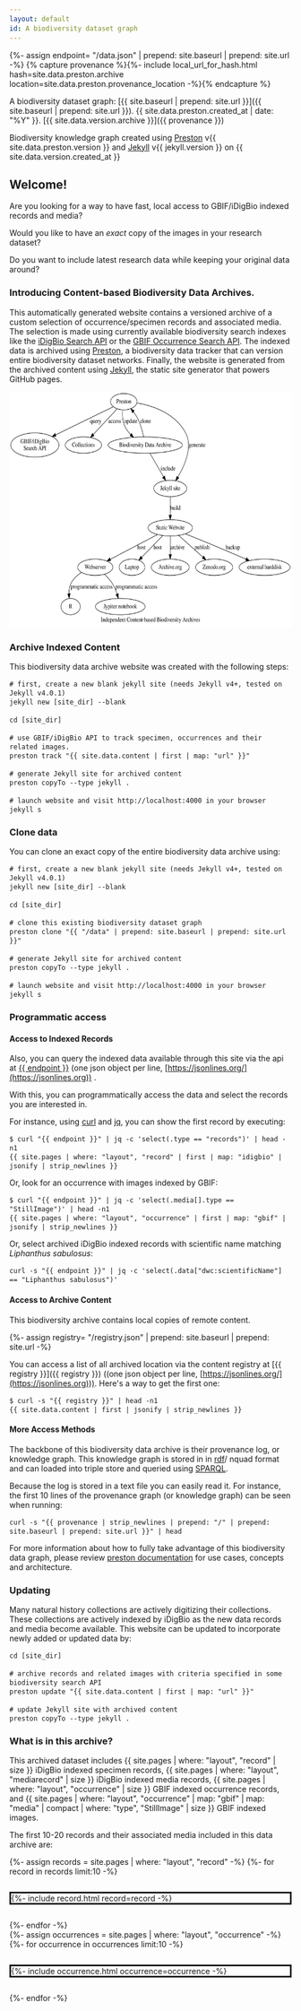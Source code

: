 ```yaml
---
layout: default
id: A biodiversity dataset graph
---
```

{%- assign endpoint= "/data.json" | prepend: site.baseurl | prepend: site.url -%}
{% capture provenance %}{%- include local_url_for_hash.html hash=site.data.preston.archive location=site.data.preston.provenance_location -%}{% endcapture %}

A biodiversity dataset graph: [{{ site.baseurl | prepend: site.url }}]({{ site.baseurl | prepend: site.url }}). {{ site.data.preston.created_at | date: "%Y" }}. [{{ site.data.version.archive }}]({{ provenance }})

Biodiversity knowledge graph created using [Preston](https://preston.guoda.bio) v{{ site.data.preston.version }} and [Jekyll](https://jekyllrb.com) v{{ jekyll.version }} on {{ site.data.version.created_at }}

## Welcome! 

Are you looking for a way to have fast, local access to GBIF/iDigBio indexed records and media?

Would you like to have an *exact* copy of the images in your research dataset? 

Do you want to include latest research data while keeping your original data around?

### Introducing Content-based Biodiversity Data Archives.

This automatically generated website contains a versioned archive of a custom selection of occurrence/specimen records and associated media. The selection is made using currently available biodiversity search indexes like the [iDigBio Search API](https://www.idigbio.org/wiki/index.php/IDigBio_API) or the [GBIF Occurrence Search API](https://www.gbif.org/developer/occurrence). The indexed data is archived using [Preston](https://github.com/bio-guoda/preston), a biodiversity data tracker that can version entire biodiversity dataset networks. Finally, the website is generated from the archived content using [Jekyll](https://jekyllrb.com/), the static site generator that powers GitHub pages. 

<a href="assets/preston.dot.svg"><img src="assets/preston.dot.svg" style="height: 30em;"/></a>

### Archive Indexed Content

This biodiversity data archive website was created with the following steps:

```
# first, create a new blank jekyll site (needs Jekyll v4+, tested on Jekyll v4.0.1)
jekyll new [site_dir] --blank 

cd [site_dir]

# use GBIF/iDigBio API to track specimen, occurrences and their related images.
preston track "{{ site.data.content | first | map: "url" }}" 

# generate Jekyll site for archived content
preston copyTo --type jekyll . 

# launch website and visit http://localhost:4000 in your browser
jekyll s 
``` 

### Clone data

You can clone an exact copy of the entire biodiversity data archive using:

```
# first, create a new blank jekyll site (needs Jekyll v4+, tested on Jekyll v4.0.1)
jekyll new [site_dir] --blank 

cd [site_dir]

# clone this existing biodiversity dataset graph 
preston clone "{{ "/data" | prepend: site.baseurl | prepend: site.url }}"

# generate Jekyll site for archived content
preston copyTo --type jekyll . 

# launch website and visit http://localhost:4000 in your browser
jekyll s 
``` 


### Programmatic access

#### Access to Indexed Records
Also, you can query the indexed data available through this site via the api at <a href="{{ endpoint }}">{{ endpoint }}</a> (one json object per line, [https://jsonlines.org/](https://jsonlines.org)) . 

With this, you can programmatically access the data and select the records you are interested in. 

For instance, using [curl](https://curl.se/) and [jq](https://stedolan.github.io/jq), you can show the first record by executing: 

```
$ curl "{{ endpoint }}" | jq -c 'select(.type == "records")' | head -n1 
{{ site.pages | where: "layout", "record" | first | map: "idigbio" | jsonify | strip_newlines }} 
```

Or, look for an occurrence with images indexed by GBIF:

```
$ curl "{{ endpoint }}" | jq -c 'select(.media[].type == "StillImage")' | head -n1 
{{ site.pages | where: "layout", "occurrence" | first | map: "gbif" | jsonify | strip_newlines }} 
```

Or, select archived iDigBio indexed records with scientific name matching _Liphanthus sabulosus_:

```
curl -s "{{ endpoint }}" | jq -c 'select(.data["dwc:scientificName"] == "Liphanthus sabulosus")' 
```

#### Access to Archive Content

This biodiversity archive contains local copies of remote content. 

{%- assign registry= "/registry.json" | prepend: site.baseurl | prepend: site.url -%}

You can access a list of all archived location via the content registry at [{{ registry }}]({{ registry }}) ((one json object per line, [https://jsonlines.org/](https://jsonlines.org))). Here's a way to get the first one:

```
$ curl -s "{{ registry }}" | head -n1
{{ site.data.content | first | jsonify | strip_newlines }}
```



#### More Access Methods

The backbone of this biodiversity data archive is their provenance log, or knowledge graph. This knowledge graph is stored in in [rdf](https://en.wikipedia.org/wiki/Resource_Description_Framework)/ nquad format and can loaded into triple store and queried using [SPARQL](https://en.wikipedia.org/wiki/SPARQL). 

Because the log is stored in a text file you can easily read it. For instance, the first 10 lines of the provenance graph (or knowledge graph) can be seen when running:

```
curl -s "{{ provenance | strip_newlines | prepend: "/" | prepend: site.baseurl | prepend: site.url }}" | head 
```  

For more information about how to fully take advantage of this biodiversity data graph, please review [preston documentation](https://preston.guoda.bio) for use cases, concepts and architecture.

### Updating

Many natural history collections are actively digitizing their collections. These collections are actively indexed by iDigBio as the new data records and media become available. This website can be updated to incorporate newly added or updated data by:

```
cd [site_dir]

# archive records and related images with criteria specified in some biodiversity search API
preston update "{{ site.data.content | first | map: "url" }}"

# update Jekyll site with archived content
preston copyTo --type jekyll .
```

### What is in this archive?

This archived dataset includes {{ site.pages | where: "layout", "record" | size }} iDigBio indexed specimen records, {{ site.pages | where: "layout", "mediarecord" | size }} iDigBio indexed media records, {{ site.pages | where: "layout", "occurrence" | size }} GBIF indexed occurrence records, and {{  site.pages | where: "layout", "occurrence" | map: "gbif" | map: "media" | compact | where: "type", "StillImage" | size }} GBIF indexed images.

The first 10-20 records and their associated media included in this data archive are:

<div style="display: flex; flex-direction: column; row-gap: 2em;">
  {%- assign records = site.pages | where: "layout", "record" -%}
  {%- for record in records limit:10 -%}
  <div style="display: flex; flex-align: column; border: solid;">
    {%- include record.html record=record -%}
  </div>
  {%- endfor -%}
</div>

<div style="display: flex; flex-direction: column; row-gap: 2em;">
  {%- assign occurrences = site.pages | where: "layout", "occurrence" -%}
  {%- for occurrence in occurrences limit:10 -%}
  <div style="display: flex; flex-align: column; border: solid;">
    {%- include occurrence.html occurrence=occurrence -%}
  </div>
  {%- endfor -%}

</div>
